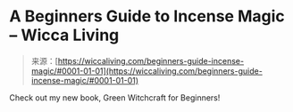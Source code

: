 <!--yml
category: 未分类
date: 2024-06-12 18:26:19
-->

# A Beginners Guide to Incense Magic – Wicca Living

> 来源：[https://wiccaliving.com/beginners-guide-incense-magic/#0001-01-01](https://wiccaliving.com/beginners-guide-incense-magic/#0001-01-01)

Check out my new book, Green Witchcraft for Beginners!
